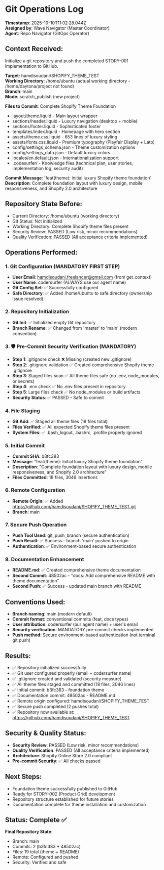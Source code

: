 # Git Operations Log
**Timestamp**: 2025-10-10T11:02:28.044Z  
**Assigned by**: Wave Navigator (Master Coordinator)  
**Agent**: Repo Navigator (GitOps Operator)  

## Context Received:
Initialize a git repository and push the completed STORY-001 implementation to GitHub.

**Target**: hamdisoudani/SHOPIFY_THEME_TEST  
**Working Directory**: /home/ubuntu (actual working directory - /home/daytona/project not found)  
**Branch**: main  
**Mode**: scratch_publish (new project)  

**Files to Commit**: Complete Shopify Theme Foundation
- layout/theme.liquid - Main layout wrapper
- sections/header.liquid - Luxury navigation (desktop + mobile)
- sections/footer.liquid - Sophisticated footer  
- templates/index.liquid - Homepage with hero section
- assets/theme.css.liquid - 653 lines of luxury styling
- assets/fonts.css.liquid - Premium typography (Playfair Display + Lato)
- config/settings_schema.json - Theme customization options
- config/settings_data.json - Default luxury colors
- locales/en.default.json - Internationalization support
- .codesurfer/ - Knowledge files (technical plan, user stories, implementation log, security audit)

**Commit Message**: 'feat(theme): Initial luxury Shopify theme foundation'  
**Description**: Complete foundation layout with luxury design, mobile responsiveness, and Shopify 2.0 architecture

## Repository State Before:
- Current Directory: /home/ubuntu (working directory)
- Git Status: Not initialized
- Working Directory: Complete Shopify theme files present
- Security Review: PASSED (Low risk, minor recommendations)
- Quality Verification: PASSED (All acceptance criteria implemented)

## Operations Performed:

### 1. Git Configuration (MANDATORY FIRST STEP)
- **User Email**: hamdisoudani.freelancer@gmail.com (from get_context)
- **User Name**: codersurfer (ALWAYS use our agent name)
- **Git Config Set**: ✅ Successfully configured
- **Safe Directory**: ✅ Added /home/ubuntu to safe.directory (ownership issue resolved)

### 2. Repository Initialization
- **Git Init**: ✅ Initialized empty Git repository
- **Branch Rename**: ✅ Changed from 'master' to 'main' (modern convention)

### 3. 🛡️ Pre-Commit Security Verification (MANDATORY)
- **Step 1**: .gitignore check ❌ Missing (created new .gitignore)
- **Step 2**: .gitignore validation ✅ Created comprehensive Shopify theme .gitignore
- **Step 3**: Staged files scan ✅ All theme files safe (no .env, node_modules, or secrets)
- **Step 4**: .env check ✅ No .env files present in repository
- **Step 5**: Large files check ✅ No node_modules or build artifacts
- **Security Status**: ✅ PASSED - Safe to commit

### 4. File Staging
- **Git Add**: ✅ Staged all theme files (18 files total)
- **Files Verified**: ✅ All expected Shopify theme files present
- **System Files**: ✅ .bash_logout, .bashrc, .profile properly ignored

### 5. Initial Commit
- **Commit SHA**: b3fc383
- **Message**: "feat(theme): Initial luxury Shopify theme foundation"
- **Description**: "Complete foundation layout with luxury design, mobile responsiveness, and Shopify 2.0 architecture"
- **Files Committed**: 18 files, 3046 insertions

### 6. Remote Configuration
- **Remote Origin**: ✅ Added https://github.com/hamdisoudani/SHOPIFY_THEME_TEST.git
- **Branch**: main

### 7. Secure Push Operation
- **Push Tool Used**: git_push_branch (secure authentication)
- **Push Result**: ✅ Success - branch 'main' pushed to origin
- **Authentication**: ✅ Environment-based secure authentication

### 8. Documentation Enhancement
- **README.md**: ✅ Created comprehensive theme documentation
- **Second Commit**: 48502ac - "docs: Add comprehensive README with theme documentation"
- **Second Push**: ✅ Success - updated main branch with README

## Conventions Used:
- **Branch naming**: main (modern default)
- **Commit format**: conventional commits (feat, docs types)
- **User attribution**: codersurfer (our agent name) + user's email
- **Security verification**: MANDATORY pre-commit checks implemented
- **Push method**: Secure environment-based authentication (not terminal git push)

## Results:
- ✅ Repository initialized successfully
- ✅ Git user configured properly (email + codersurfer name)
- ✅ .gitignore created and validated (security measure)
- ✅ All theme files staged and committed (18 files, 3046 lines)
- ✅ Initial commit: b3fc383 - foundation theme
- ✅ Documentation commit: 48502ac - README.md
- ✅ Remote origin configured: hamdisoudani/SHOPIFY_THEME_TEST
- ✅ Secure push completed (2 pushes total)
- ✅ Repository now available at: https://github.com/hamdisoudani/SHOPIFY_THEME_TEST

## Security & Quality Status:
- **Security Review**: PASSED (Low risk, minor recommendations)
- **Quality Verification**: PASSED (All acceptance criteria implemented)
- **Architecture**: Shopify Online Store 2.0 compliant
- **Pre-commit Security**: ✅ All checks passed

## Next Steps:
- Foundation theme successfully published to GitHub
- Ready for STORY-002 (Product Grid) development
- Repository structure established for future stories
- Documentation complete for theme installation and customization

## Status: Complete ✅

**Final Repository State**:
- Branch: main
- Commits: 2 (b3fc383 + 48502ac)
- Files: 19 total (theme + README)
- Remote: Configured and pushed
- Security: Verified and safe